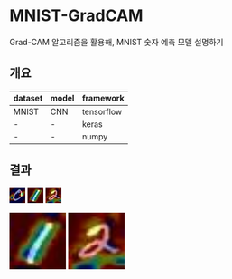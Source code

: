# MNIST-GradCAM

Grad-CAM 알고리즘을 활용해, MNIST 숫자 예측 모델 설명하기

## 개요 

|dataset|model|framework|
|---|---|---|
|MNIST|CNN|tensorflow|
|-|-|keras|
|-|-|numpy|



## 결과

![image alt >](/cam/cam_0.jpg)
![image alt <](/cam/cam_1.jpg)
![image alt ><](/cam/cam_2.jpg)

<head style="float: right;">
  <img src="/cam/cam_1.jpg"  height="100px" width="100px" >
  <img src="/cam/cam_2.jpg" height="100px" width="100px">
<head>
